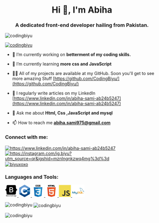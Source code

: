 <h1 align="center">Hi 👋, I'm Abiha</h1>
<h3 align="center">A dedicated front-end developer hailing from Pakistan.</h3>

<p align="left"> <img src="https://komarev.com/ghpvc/?username=codingbiyu&label=Profile%20views&color=a10eb4&style=flat" alt="codingbiyu" /> </p>

<p align="left"> <a href="https://github.com/ryo-ma/github-profile-trophy"><img src="https://github-profile-trophy.vercel.app/?username=codingbiyu" alt="codingbiyu" /></a> </p>

- 🔭 I’m currently working on **betterment of my coding skills.**

- 🌱 I’m currently learning **more css and JavaScript**

- 👨‍💻 All of my projects are available at my GitHub. Soon you'll get to see more amazing Stuff [https://github.com/CodingBiyu/](https://github.com/CodingBiyu/)

- 📝 I regularly write articles on my LinkedIn [https://www.linkedin.com/in/abiha-sami-ab24b5247](https://www.linkedin.com/in/abiha-sami-ab24b5247)

- 💬 Ask me about **Html, Css ,JavaScript and mysql**

- 📫 How to reach me **abiha.sami975@gmail.com**

<h3 align="left">Connect with me:</h3>
<p align="left">
<a href="https://linkedin.com/in/https://www.linkedin.com/in/abiha-sami-ab24b5247" target="blank"><img align="center" src="https://raw.githubusercontent.com/rahuldkjain/github-profile-readme-generator/master/src/images/icons/Social/linked-in-alt.svg" alt="https://www.linkedin.com/in/abiha-sami-ab24b5247" height="30" width="40" /></a>
<a href="https://instagram.com/https://instagram.com/ig.biyu?utm_source=qr&igshid=mznlngnkzwq4mg%3d%3d" target="blank"><img align="center" src="https://raw.githubusercontent.com/rahuldkjain/github-profile-readme-generator/master/src/images/icons/Social/instagram.svg" alt="https://instagram.com/ig.biyu?utm_source=qr&igshid=mznlngnkzwq4mg%3d%3d" height="30" width="40" /></a>
<a href="https://discord.gg/biyuxoxo" target="blank"><img align="center" src="https://raw.githubusercontent.com/rahuldkjain/github-profile-readme-generator/master/src/images/icons/Social/discord.svg" alt="biyuxoxo" height="30" width="40" /></a>
</p>

<h3 align="left">Languages and Tools:</h3>
<p align="left"> <a href="https://getbootstrap.com" target="_blank" rel="noreferrer"> <img src="https://raw.githubusercontent.com/devicons/devicon/master/icons/bootstrap/bootstrap-plain-wordmark.svg" alt="bootstrap" width="40" height="40"/> </a> <a href="https://www.w3schools.com/cpp/" target="_blank" rel="noreferrer"> <img src="https://raw.githubusercontent.com/devicons/devicon/master/icons/cplusplus/cplusplus-original.svg" alt="cplusplus" width="40" height="40"/> </a> <a href="https://www.w3schools.com/css/" target="_blank" rel="noreferrer"> <img src="https://raw.githubusercontent.com/devicons/devicon/master/icons/css3/css3-original-wordmark.svg" alt="css3" width="40" height="40"/> </a> <a href="https://www.w3.org/html/" target="_blank" rel="noreferrer"> <img src="https://raw.githubusercontent.com/devicons/devicon/master/icons/html5/html5-original-wordmark.svg" alt="html5" width="40" height="40"/> </a> <a href="https://developer.mozilla.org/en-US/docs/Web/JavaScript" target="_blank" rel="noreferrer"> <img src="https://raw.githubusercontent.com/devicons/devicon/master/icons/javascript/javascript-original.svg" alt="javascript" width="40" height="40"/> </a> <a href="https://www.mysql.com/" target="_blank" rel="noreferrer"> <img src="https://raw.githubusercontent.com/devicons/devicon/master/icons/mysql/mysql-original-wordmark.svg" alt="mysql" width="40" height="40"/> </a> </p>

<p><img align="left" src="https://github-readme-stats.vercel.app/api/top-langs?username=codingbiyu&show_icons=true&locale=en&layout=compact" alt="codingbiyu" /></p>

<p>&nbsp;<img align="center" src="https://github-readme-stats.vercel.app/api?username=codingbiyu&show_icons=true&locale=en" alt="codingbiyu" /></p>

<p><img align="center" src="https://github-readme-streak-stats.herokuapp.com/?user=codingbiyu&" alt="codingbiyu" /></p>
